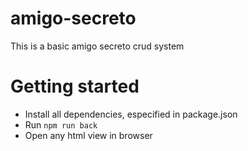 # amigo-secreto
This is a basic amigo secreto crud system

# Getting started

- Install all dependencies, especified in package.json
- Run `npm run back`
- Open any html view in browser
